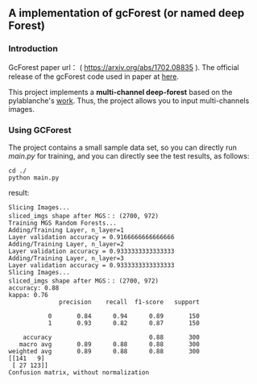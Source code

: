 ## A implementation of gcForest (or named deep Forest)
### Introduction
GcForest paper url： ( https://arxiv.org/abs/1702.08835 ).
The official release of the gcForest code used in paper at [here](https://github.com/kingfengji/gcforest). 

This project implements a **multi-channel deep-forest** based on the pylablanche's [work](https://github.com/pylablanche/gcForest). Thus, the project allows you to input multi-channels images.
### Using GCForest
The project contains a small sample data set, so you can directly run *main.py* for training, and you can directly see the test results, as follows:
```
cd ./   
python main.py  
```
result:
```
Slicing Images...
sliced_imgs shape after MGS：: (2700, 972)
Training MGS Random Forests...
Adding/Training Layer, n_layer=1
Layer validation accuracy = 0.9166666666666666
Adding/Training Layer, n_layer=2
Layer validation accuracy = 0.9333333333333333
Adding/Training Layer, n_layer=3
Layer validation accuracy = 0.9333333333333333
Slicing Images...
sliced_imgs shape after MGS：: (2700, 972)
accuracy: 0.88
kappa: 0.76
              precision    recall  f1-score   support

           0       0.84      0.94      0.89       150
           1       0.93      0.82      0.87       150

    accuracy                           0.88       300
   macro avg       0.89      0.88      0.88       300
weighted avg       0.89      0.88      0.88       300
[[141   9]
 [ 27 123]]
Confusion matrix, without normalization
```
